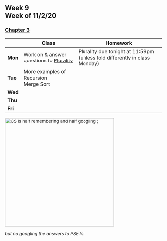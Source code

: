 <meta http-equiv="refresh" content="300"/>

## Week 9<br>Week of 11/2/20  

### [Chapter 3](/ap/curriculum/3) 

  |       |Class                  |Homework   |
  |-------|---------              |---------  |
  |**Mon**|Work on & answer questions to [Plurality](https://cs50.harvard.edu/ap/2021/curriculum/x/psets/3/plurality/) |Plurality due tonight at 11:59pm (unless told differently in class Monday) |
  |**Tue**|More examples of Recursion<br>Merge Sort | |
  |**Wed**| | |
  |**Thu**| | |
  |**Fri**| | |

<img src="https://i.chzbgr.com/full/9340633600/h4CFEC57B/" alt="CS is half remembering and half googling ;" height="350">

*but no googling the answers to PSETs!*
